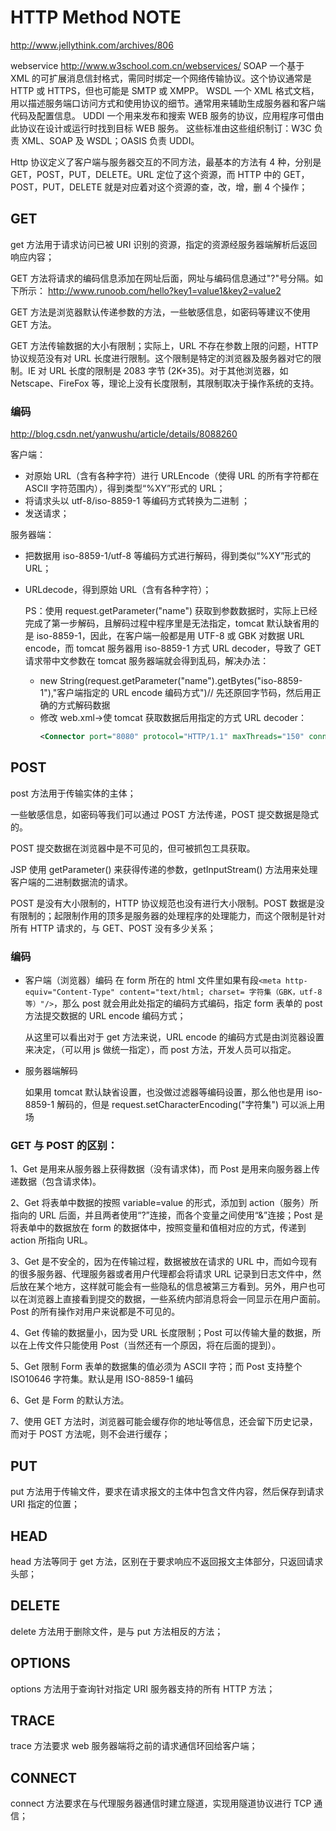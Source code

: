 
# HTTP Method NOTE

http://www.jellythink.com/archives/806

webservice http://www.w3school.com.cn/webservices/
SOAP
一个基于 XML 的可扩展消息信封格式，需同时绑定一个网络传输协议。这个协议通常是 HTTP 或 HTTPS，但也可能是 SMTP 或 XMPP。
WSDL
一个 XML 格式文档，用以描述服务端口访问方式和使用协议的细节。通常用来辅助生成服务器和客户端代码及配置信息。
UDDI
一个用来发布和搜索 WEB 服务的协议，应用程序可借由此协议在设计或运行时找到目标 WEB 服务。
这些标准由这些组织制订：W3C 负责 XML、SOAP 及 WSDL；OASIS 负责 UDDI。

Http 协议定义了客户端与服务器交互的不同方法，最基本的方法有 4 种，分别是 GET，POST，PUT，DELETE。URL 定位了这个资源，而 HTTP 中的 GET，POST，PUT，DELETE 就是对应着对这个资源的查，改，增，删 4 个操作；

## GET

get 方法用于请求访问已被 URI 识别的资源，指定的资源经服务器端解析后返回响应内容；

GET 方法将请求的编码信息添加在网址后面，网址与编码信息通过"?"号分隔。如下所示：
http://www.runoob.com/hello?key1=value1&key2=value2

GET 方法是浏览器默认传递参数的方法，一些敏感信息，如密码等建议不使用 GET 方法。

GET 方法传输数据的大小有限制；实际上，URL 不存在参数上限的问题，HTTP 协议规范没有对 URL 长度进行限制。这个限制是特定的浏览器及服务器对它的限制。IE 对 URL 长度的限制是 2083 字节 (2K+35)。对于其他浏览器，如 Netscape、FireFox 等，理论上没有长度限制，其限制取决于操作系统的支持。

### 	编码
http://blog.csdn.net/yanwushu/article/details/8088260

客户端：
- 对原始 URL（含有各种字符）进行 URLEncode（使得 URL 的所有字符都在 ASCII 字符范围内），得到类型“%XY”形式的 URL；
- 将请求头以 utf-8/iso-8859-1 等编码方式转换为二进制 ；
- 发送请求；

服务器端：
- 把数据用 iso-8859-1/utf-8 等编码方式进行解码，得到类似“%XY”形式的 URL；
- URLdecode，得到原始 URL（含有各种字符）；

  PS：使用 request.getParameter("name") 获取到参数数据时，实际上已经完成了第一步解码，且解码过程中程序里是无法指定，tomcat 默认缺省用的是 iso-8859-1，因此，在客户端一般都是用 UTF-8 或 GBK 对数据 URL encode，而 tomcat 服务器用 iso-8859-1 方式 URL decoder，导致了 GET 请求带中文参数在 tomcat 服务器端就会得到乱码，解决办法：
  - new String(request.getParameter("name").getBytes("iso-8859-1"),"客户端指定的 URL encode 编码方式")// 先还原回字节码，然后用正确的方式解码数据
  - 修改 web.xml->使 tomcat 获取数据后用指定的方式 URL decoder：
    ```XML
    <Connector port="8080" protocol="HTTP/1.1" maxThreads="150" connectionTimeout="20000" redirectPort="8443" URIEncoding="GBK"/>   // 或 utf-8
    ```

## POST

post 方法用于传输实体的主体；

一些敏感信息，如密码等我们可以通过 POST 方法传递，POST 提交数据是隐式的。

POST 提交数据在浏览器中是不可见的，但可被抓包工具获取。

JSP 使用 getParameter() 来获得传递的参数，getInputStream() 方法用来处理客户端的二进制数据流的请求。

POST 是没有大小限制的，HTTP 协议规范也没有进行大小限制。POST 数据是没有限制的；起限制作用的顶多是服务器的处理程序的处理能力，而这个限制是针对所有 HTTP 请求的，与 GET、POST 没有多少关系；

### 编码

- 客户端（浏览器）编码
  在 form 所在的 html 文件里如果有段`<meta http-equiv="Content-Type" content="text/html; charset= 字符集（GBK，utf-8 等）"/>`，那么 post 就会用此处指定的编码方式编码，指定 form 表单的 post 方法提交数据的 URL encode 编码方式；

  从这里可以看出对于 get 方法来说，URL encode 的编码方式是由浏览器设置来决定，（可以用 js 做统一指定），而 post 方法，开发人员可以指定。

- 服务器端解码
  
  如果用 tomcat 默认缺省设置，也没做过滤器等编码设置，那么他也是用 iso-8859-1 解码的，但是 request.setCharacterEncoding("字符集") 可以派上用场

### GET 与 POST 的区别：

1、Get 是用来从服务器上获得数据（没有请求体)，而 Post 是用来向服务器上传递数据（包含请求体)。 

2、Get 将表单中数据的按照 variable=value 的形式，添加到 action（服务）所指向的 URL 后面，并且两者使用“?”连接，而各个变量之间使用“&”连接；Post 是将表单中的数据放在 form 的数据体中，按照变量和值相对应的方式，传递到 action 所指向 URL。 

3、Get 是不安全的，因为在传输过程，数据被放在请求的 URL 中，而如今现有的很多服务器、代理服务器或者用户代理都会将请求 URL 记录到日志文件中，然后放在某个地方，这样就可能会有一些隐私的信息被第三方看到。另外，用户也可以在浏览器上直接看到提交的数据，一些系统内部消息将会一同显示在用户面前。Post 的所有操作对用户来说都是不可见的。 

4、Get 传输的数据量小，因为受 URL 长度限制；Post 可以传输大量的数据，所以在上传文件只能使用 Post（当然还有一个原因，将在后面的提到）。 

5、Get 限制 Form 表单的数据集的值必须为 ASCII 字符；而 Post 支持整个 ISO10646 字符集。默认是用 ISO-8859-1 编码 

6、Get 是 Form 的默认方法。

7、使用 GET 方法时，浏览器可能会缓存你的地址等信息，还会留下历史记录，而对于 POST 方法呢，则不会进行缓存；

## PUT

put 方法用于传输文件，要求在请求报文的主体中包含文件内容，然后保存到请求 URI 指定的位置；

## HEAD

head 方法等同于 get 方法，区别在于要求响应不返回报文主体部分，只返回请求头部；

## DELETE

delete 方法用于删除文件，是与 put 方法相反的方法；

## OPTIONS

options 方法用于查询针对指定 URI 服务器支持的所有 HTTP 方法；

## TRACE

trace 方法要求 web 服务器端将之前的请求通信环回给客户端；

## 	CONNECT

connect 方法要求在与代理服务器通信时建立隧道，实现用隧道协议进行 TCP 通信；
